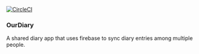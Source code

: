 [![CircleCI](https://circleci.com/gh/zdgeier/OurDiary.svg?style=svg)](https://circleci.com/gh/zdgeier/OurDiary)

### OurDiary

A shared diary app that uses firebase to sync diary entries among multiple people.

